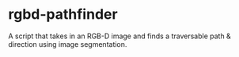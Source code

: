 # rgbd-pathfinder
A script that takes in an RGB-D image and finds a traversable path &amp; direction using image segmentation.
